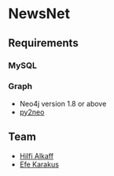 # NewsNet


## Requirements

### MySQL

### Graph

* Neo4j version 1.8 or above
* [py2neo](http://book.py2neo.org/en/latest/install/#requirements)

## Team
* [Hilfi Alkaff](http://www.hilfialkaff.com)
* [Efe Karakus](http://www.efekarakus.com)
